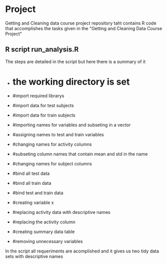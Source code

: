 # Project
Getting and Cleaning data course project
repository taht contains R code that accomplishes the tasks given in the "Getting and Cleaning Data Course Project"
## R script run_analysis.R 
The steps are detailed in the script but here there is a summary of it
- # the working directory is set

- #import required librarys

- #import data for test subjects

- #import data for train subjects

- #importing names for variables and subseting in a vector

- #assigning names to test and train variables

- #changing names for activity columns

- #subseting column names that contain mean and std in the name

- #changing names for subject columns

- #bind all test data

- #bind all train data

- #bind test and train data

- #creating variable x

- #replacing activity data with descriptive names

- #replacing the activity column

- #creating summary data table 

- #removing unnecessary variables

In the script all requeriments are acomplished and it gives us two tidy data sets with descriptive names
